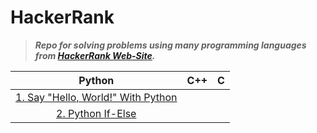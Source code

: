 # HackerRank
> ***Repo for solving problems using many programming languages from [HackerRank Web-Site](https://www.hackerrank.com/).***

Python | C++ | C 
:-----:|:-----:|:-----:
[1. Say "Hello, World!" With Python](https://github.com/mostafa20223/HackerRank/tree/main/Python/1.%20Say%20%22Hello%2C%20World!%22%20With%20Python) | []() | []()
[2. Python If-Else](https://github.com/mostafa20223/HackerRank/tree/main/Python/2.%20Python%20If-Else) | []() | []()